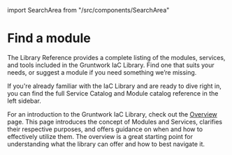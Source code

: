 import SearchArea from "/src/components/SearchArea"

# Find a module

The Library Reference provides a complete listing of the modules, services, and tools included in the Gruntwork IaC Library. Find one that suits your needs, or suggest a module if you need something we’re missing.

If you're already familiar with the IaC Library and are ready to dive right in, you can find the full Service Catalog and Module catalog reference in the left sidebar.

For an introduction to the Gruntwork IaC Library, check out the [Overview](/iac/overview) page. This page introduces the concept of Modules and Services, clarifies their respective purposes, and offers guidance on when and how to effectively utilize them. The overview is a great starting point for understanding what the library can offer and how to best navigate it.

<SearchArea />
